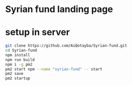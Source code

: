 # Syrian fund landing page

# setup in server
```bash
git clone https://github.com/AiQotayba/Syrian-fund.git
cd Syrian-fund
npm install
npm run build
npm i -g pm2
pm2 start npm --name "syrian-fund" -- start
pm2 save
pm2 startup
```